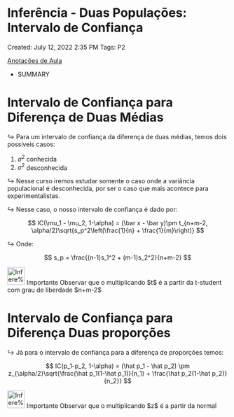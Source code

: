 # Inferência - Duas Populações: Intervalo de Confiança

Created: July 12, 2022 2:35 PM
Tags: P2

[Anotações de Aula](Infere%CC%82ncia%20-%20Duas%20Populac%CC%A7o%CC%83es%20Intervalo%20de%20Confi%2044234fc0f577444e913eb7dd7a239553/Anotac%CC%A7o%CC%83es%20de%20Aula%20556abb2e062a432db199f86e15ebba71.md)

- SUMMARY
    
    

# Intervalo de Confiança para Diferença de Duas Médias

$\hookrightarrow$ Para um intervalo de confiança da diferença de duas médias, temos dois possíveis casos:

1. $\sigma^2$ conhecida
2. $\sigma^2$ desconhecida

$\hookrightarrow$ Nesse curso iremos estudar somente o caso onde a variância populacional é desconhecida, por ser o caso que mais acontece para experimentalistas.

$\hookrightarrow$ Nesse caso, o nosso intervalo de confiança é dado por:

$$
IC(\mu_1  - \mu_2, 1-\alpha) = (\bar x - \bar y)\pm t_{n+m-2, \alpha/2}\sqrt{s_p^2\left(\frac{1}{n} + \frac{1}{m}\right)}
$$

$\hookrightarrow$ Onde:

$$
s_p = \frac{(n-1)s_1^2 + (m-1)s_2^2}{n+m-2}
$$

<aside>
<img src="Infere%CC%82ncia%20-%20Duas%20Populac%CC%A7o%CC%83es%20Intervalo%20de%20Confi%2044234fc0f577444e913eb7dd7a239553/Evangelion.gif" alt="Infere%CC%82ncia%20-%20Duas%20Populac%CC%A7o%CC%83es%20Intervalo%20de%20Confi%2044234fc0f577444e913eb7dd7a239553/Evangelion.gif" width="40px" /> Importante Observar que o multiplicando $t$ é a partir da t-student com grau de liberdade $n+m-2$

</aside>

# Intervalo de Confiança para Diferença Duas proporções

$\hookrightarrow$ Já para o intervalo de confiança para a diferença de proporções temos:

$$
IC(p_1-p_2, 1-\alpha) = (\hat p_1 - \hat p_2) \pm z_{\alpha/2}\sqrt{\frac{\hat p_1(1-\hat p_1)}{n_1} + \frac{\hat p_2(1-\hat p_2)}{n_2}}
$$

<aside>
<img src="Infere%CC%82ncia%20-%20Duas%20Populac%CC%A7o%CC%83es%20Intervalo%20de%20Confi%2044234fc0f577444e913eb7dd7a239553/Evangelion%201.gif" alt="Infere%CC%82ncia%20-%20Duas%20Populac%CC%A7o%CC%83es%20Intervalo%20de%20Confi%2044234fc0f577444e913eb7dd7a239553/Evangelion%201.gif" width="40px" /> Importante Observar que o multiplicando $z$ é a partir da normal

</aside>